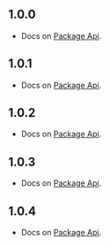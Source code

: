 ## 1.0.0

- Docs on <a href="https://github.com/AbdallahAwd/sweet_nav_bar">Package Api</a>.

## 1.0.1

- Docs on <a href="https://github.com/AbdallahAwd/sweet_nav_bar">Package Api</a>.

## 1.0.2

- Docs on <a href="https://github.com/AbdallahAwd/sweet_nav_bar">Package Api</a>.

## 1.0.3

- Docs on <a href="https://github.com/AbdallahAwd/sweet_nav_bar">Package Api</a>.

## 1.0.4

- Docs on <a href="https://github.com/AbdallahAwd/sweet_nav_bar">Package Api</a>.
